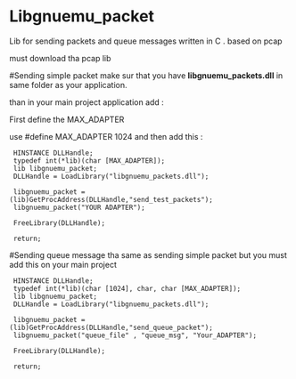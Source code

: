 Libgnuemu_packet
================

Lib for sending packets and queue messages written in C . based on pcap

must download tha pcap lib 

#Sending simple packet 
make sur that you have <b>libgnuemu_packets.dll</b> in same folder as your application.

than in your main project application add :

First define the MAX_ADAPTER  

use #define MAX_ADAPTER 1024 
and then add this :

     HINSTANCE DLLHandle;
     typedef int(*lib)(char [MAX_ADAPTER]);
     lib libgnuemu_packet;
     DLLHandle = LoadLibrary("libgnuemu_packets.dll");

     libgnuemu_packet = (lib)GetProcAddress(DLLHandle,"send_test_packets");
     libgnuemu_packet("YOUR ADAPTER");

     FreeLibrary(DLLHandle);

     return;
     
#Sending queue message
tha same as sending simple packet but you must add this on your main project

     HINSTANCE DLLHandle;
     typedef int(*lib)(char [1024], char, char [MAX_ADAPTER]);
     lib libgnuemu_packet;
     DLLHandle = LoadLibrary("libgnuemu_packets.dll");

     libgnuemu_packet = (lib)GetProcAddress(DLLHandle,"send_queue_packet");
     libgnuemu_packet("queue_file" , "queue_msg", "Your_ADAPTER");

     FreeLibrary(DLLHandle);

     return;
     

     
     
